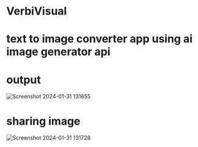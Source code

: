 # VerbiVisual
# text to image converter app using ai image generator api
# output
![Screenshot 2024-01-31 131655](https://github.com/Gangadhar-v/VerbiVisual/assets/128531120/7f1e5a1b-06f9-4a30-8dc6-7ca0ce7aa0e0)
# sharing image
![Screenshot 2024-01-31 131728](https://github.com/Gangadhar-v/VerbiVisual/assets/128531120/9604c206-fcb2-4f30-aaed-ffd7e977441d)

